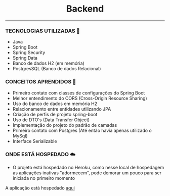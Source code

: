 <h1 align='center'>Backend</h1>

***

### TECNOLOGIAS UTILIZADAS :hammer:
  - Java
  - Spring Boot
  - Spring Security
  - Spring Data
  - Banco de dados H2 (em memória)
  - PostgresSQL (Banco de dados Relacional)

### CONCEITOS APRENDIDOS :green_book:
  - Primeiro contato com classes de configurações do Spring Boot
  - Melhor entendimento do CORS (Cross-Origin Resource Sharing)
  - Uso do banco de dados em memória H2
  - Relacionamento entre entidades utilizando JPA
  - Criação de perfis de projeto spring-boot
  - Uso de DTO's (Data Transfer Object)
  - Implementação do projeto do padrão de camadas
  - Primeiro contato com Postgres (Até então havia apenas utilizado o MySql)
  - Interface Serializable

### ONDE ESTÁ HOSPEDADO :cloud:
  - O projeto está hospedado no Heroku, como nesse local de hospedagem as aplicações
	  inativas "adormecem", pode demorar um pouco para ser iniciada no primeiro momento
    
  A aplicação está hospedado [aqui](https://sds4-michaeltp.herokuapp.com/)
